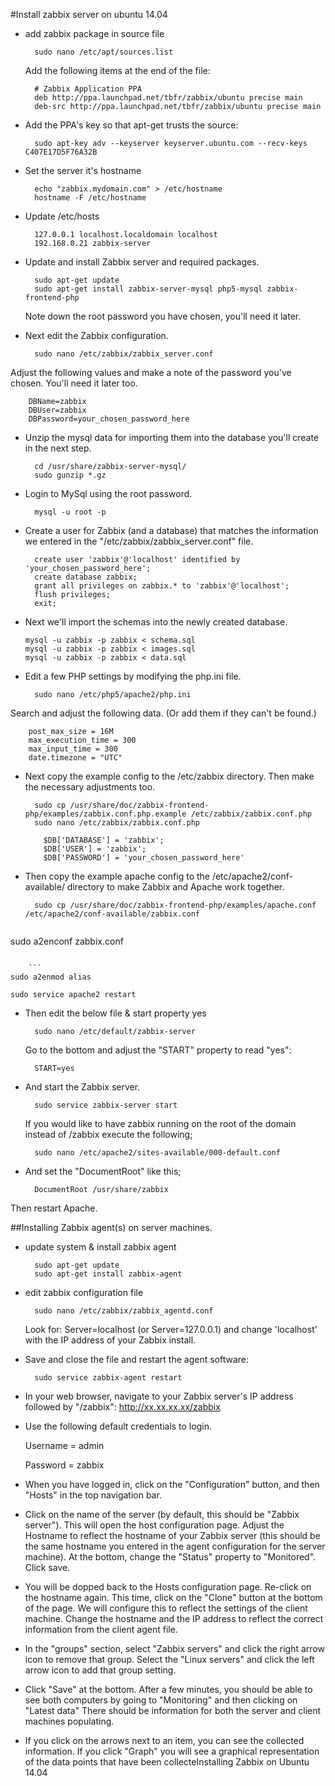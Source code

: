 #Install zabbix server on ubuntu 14.04

- add zabbix package in source file

		sudo nano /etc/apt/sources.list

	Add the following items at the end of the file:

		# Zabbix Application PPA
		deb http://ppa.launchpad.net/tbfr/zabbix/ubuntu precise main
		deb-src http://ppa.launchpad.net/tbfr/zabbix/ubuntu precise main
- Add the PPA's key so that apt-get trusts the source:

		sudo apt-key adv --keyserver keyserver.ubuntu.com --recv-keys C407E17D5F76A32B

- Set the server it's hostname

		echo "zabbix.mydomain.com" > /etc/hostname
		hostname -F /etc/hostname

- Update /etc/hosts

		127.0.0.1 localhost.localdomain localhost
		192.168.0.21 zabbix-server

- Update and install Zabbix server and required packages.
	
		sudo apt-get update
		sudo apt-get install zabbix-server-mysql php5-mysql zabbix-frontend-php
		
	Note down the root password you have chosen, you'll need it later. 

- Next edit the Zabbix configuration.

		sudo nano /etc/zabbix/zabbix_server.conf

 Adjust the following values and make a note of the password you've chosen. You'll need it later too.

		DBName=zabbix
		DBUser=zabbix
		DBPassword=your_chosen_password_here


- Unzip the mysql data for importing them into the database you'll create in the next step.

		cd /usr/share/zabbix-server-mysql/
		sudo gunzip *.gz

- Login to MySql using the root password.

		mysql -u root -p

- Create a user for Zabbix (and a database) that matches the information we entered in the "/etc/zabbix/zabbix_server.conf" file.

		create user 'zabbix'@'localhost' identified by 'your_chosen_password_here';	
		create database zabbix;
		grant all privileges on zabbix.* to 'zabbix'@'localhost'; 
		flush privileges;
		exit;

-	Next we'll import the schemas into the newly created database.

		mysql -u zabbix -p zabbix < schema.sql
		mysql -u zabbix -p zabbix < images.sql
		mysql -u zabbix -p zabbix < data.sql

- Edit a few PHP settings by modifying the php.ini file.

		sudo nano /etc/php5/apache2/php.ini

Search and adjust the following data. (Or add them if they can't be found.)

		post_max_size = 16M
		max_execution_time = 300
		max_input_time = 300
		date.timezone = "UTC"

- Next copy the example config to the /etc/zabbix directory. Then make the necessary adjustments too.

		sudo cp /usr/share/doc/zabbix-frontend-php/examples/zabbix.conf.php.example /etc/zabbix/zabbix.conf.php
		sudo nano /etc/zabbix/zabbix.conf.php
		
	```
		$DB['DATABASE'] = 'zabbix';
		$DB['USER'] = 'zabbix';	
		$DB['PASSWORD'] = 'your_chosen_password_here'

- Then copy the example apache config to the /etc/apache2/conf-available/ directory to make Zabbix and Apache work together.

		sudo cp /usr/share/doc/zabbix-frontend-php/examples/apache.conf /etc/apache2/conf-available/zabbix.conf

	```
sudo a2enconf zabbix.conf
```

	```
sudo a2enmod alias

  ```
  
  ```
sudo service apache2 restart
 ```
- Then edit the below file & start property yes
  
		sudo nano /etc/default/zabbix-server
 
	Go to the bottom and adjust the "START" property to read "yes":

		START=yes

- And start the Zabbix server.

		sudo service zabbix-server start

	If you would like to have zabbix running on the root of the domain instead of /zabbix execute the following;

		sudo nano /etc/apache2/sites-available/000-default.conf

- And set the "DocumentRoot" like this;

		DocumentRoot /usr/share/zabbix
Then restart Apache.

##Installing Zabbix agent(s) on server machines.

- update system & install zabbix agent
		
		sudo apt-get update
		sudo apt-get install zabbix-agent

- edit zabbix configuration file

		sudo nano /etc/zabbix/zabbix_agentd.conf

	Look for: Server=localhost (or Server=127.0.0.1) and change 'localhost' with the IP address of your Zabbix install.

- Save and close the file and restart the agent software:

		sudo service zabbix-agent restart

- In your web browser, navigate to your Zabbix server's IP address followed by "/zabbix": http://xx.xx.xx.xx/zabbix

- Use the following default credentials to login.

	Username = admin
	
	Password = zabbix

- When you have logged in, click on the "Configuration" button, and then "Hosts" in the top navigation bar.

- Click on the name of the server (by default, this should be "Zabbix server"). This will open the host configuration page. Adjust the Hostname to reflect the hostname of your Zabbix server (this should be the same hostname you entered in the agent configuration for the server machine). At the bottom, change the "Status" property to "Monitored". Click save.

- You will be dopped back to the Hosts configuration page. Re-click on the hostname again. This time, click on the "Clone" button at the bottom of the page. We will configure this to reflect the settings of the client machine. Change the hostname and the IP address to reflect the correct information from the client agent file.

- In the "groups" section, select "Zabbix servers" and click the right arrow icon to remove that group. Select the "Linux servers" and click the left arrow icon to add that group setting.

- Click "Save" at the bottom. After a few minutes, you should be able to see both computers by going to "Monitoring" and then clicking on "Latest data"
 There should be information for both the server and client machines populating.

- If you click on the arrows next to an item, you can see the collected information. If you click "Graph" you will see a graphical representation of the data points that have been collecteInstalling Zabbix on Ubuntu 14.04
